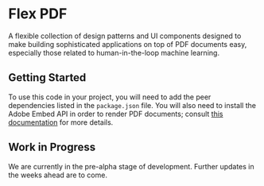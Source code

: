 # Flex PDF

A flexible collection of design patterns and UI components designed to make building sophisticated applications on top of PDF documents easy, especially those related to human-in-the-loop machine learning.

## Getting Started

To use this code in your project, you will need to add the peer dependencies listed in the `package.json` file. You will also need to install the Adobe Embed API in order to render PDF documents; consult [this documentation](https://developer.adobe.com/document-services/apis/pdf-embed/) for more details.

## Work in Progress

We are currently in the pre-alpha stage of development. Further updates in the weeks ahead are to come.
